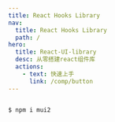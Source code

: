 ```yaml
---
title: React Hooks Library
nav:
  title: React Hooks Library
  path: /
hero:
  title: React-UI-library
  desc: 从零搭建react组件库
  actions:
    - text: 快速上手
      link: /comp/button
---
```


```

$ npm i mui2

```

